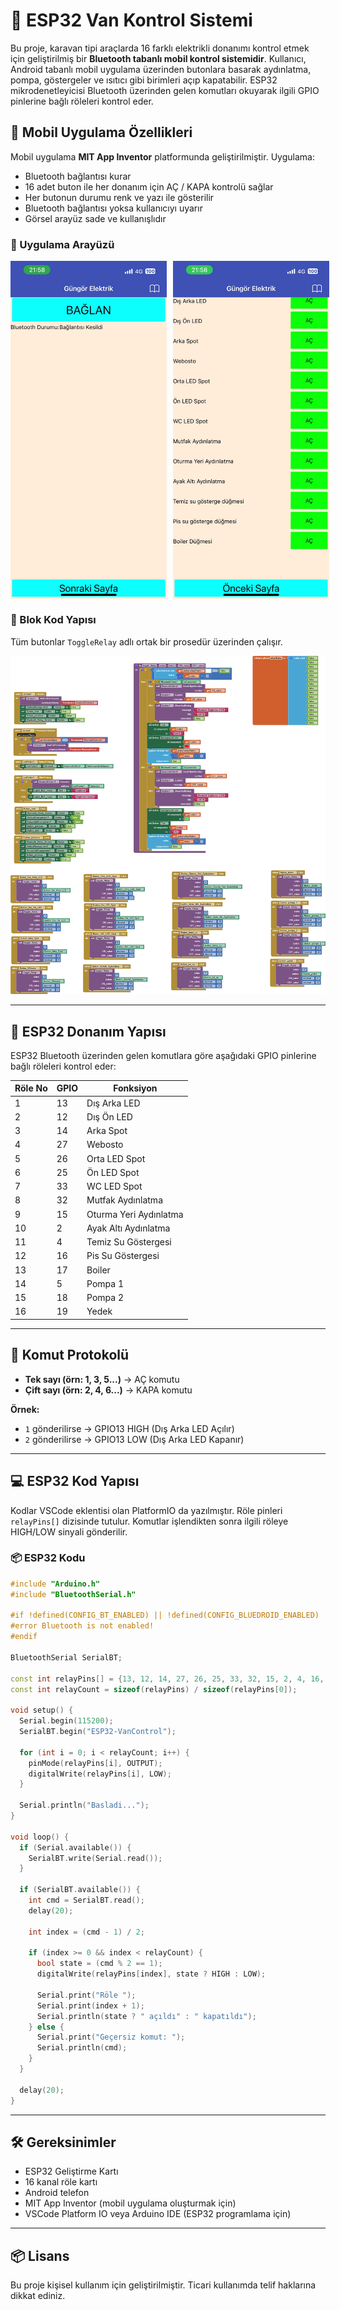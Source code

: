 
# 🚐 ESP32 Van Kontrol Sistemi

Bu proje, karavan tipi araçlarda 16 farklı elektrikli donanımı kontrol etmek için geliştirilmiş bir **Bluetooth tabanlı mobil kontrol sistemidir**. Kullanıcı, Android tabanlı mobil uygulama üzerinden butonlara basarak aydınlatma, pompa, göstergeler ve ısıtıcı gibi birimleri açıp kapatabilir. ESP32 mikrodenetleyicisi Bluetooth üzerinden gelen komutları okuyarak ilgili GPIO pinlerine bağlı röleleri kontrol eder.

## 📱 Mobil Uygulama Özellikleri

Mobil uygulama **MIT App Inventor** platformunda geliştirilmiştir. Uygulama:

- Bluetooth bağlantısı kurar
- 16 adet buton ile her donanım için AÇ / KAPA kontrolü sağlar
- Her butonun durumu renk ve yazı ile gösterilir
- Bluetooth bağlantısı yoksa kullanıcıyı uyarır
- Görsel arayüz sade ve kullanışlıdır

### 🔧 Uygulama Arayüzü

<div style="display: flex; gap: 10px;">
  <img src="./1.jpg" alt="MIT App Inventor 1" width="250"/>
  <img src="./2.jpg" alt="MIT App Inventor 2" width="250"/>
</div>


### 🔧 Blok Kod Yapısı

Tüm butonlar `ToggleRelay` adlı ortak bir prosedür üzerinden çalışır.

![Blok Kod](./blocks.png)

---

## 🔌 ESP32 Donanım Yapısı

ESP32 Bluetooth üzerinden gelen komutlara göre aşağıdaki GPIO pinlerine bağlı röleleri kontrol eder:

| Röle No | GPIO | Fonksiyon                    |
|---------|------|-------------------------------|
| 1       | 13   | Dış Arka LED                 |
| 2       | 12   | Dış Ön LED                   |
| 3       | 14   | Arka Spot                    |
| 4       | 27   | Webosto                      |
| 5       | 26   | Orta LED Spot                |
| 6       | 25   | Ön LED Spot                  |
| 7       | 33   | WC LED Spot                  |
| 8       | 32   | Mutfak Aydınlatma            |
| 9       | 15   | Oturma Yeri Aydınlatma       |
| 10      | 2    | Ayak Altı Aydınlatma         |
| 11      | 4    | Temiz Su Göstergesi          |
| 12      | 16   | Pis Su Göstergesi            |
| 13      | 17   | Boiler                       |
| 14      | 5    | Pompa 1                      |
| 15      | 18   | Pompa 2                      |
| 16      | 19   | Yedek                        |

---

## 🧠 Komut Protokolü

- **Tek sayı (örn: 1, 3, 5...)** → AÇ komutu
- **Çift sayı (örn: 2, 4, 6...)** → KAPA komutu

**Örnek:**  
- `1` gönderilirse → GPIO13 HIGH (Dış Arka LED Açılır)  
- `2` gönderilirse → GPIO13 LOW (Dış Arka LED Kapanır)

---

## 💻 ESP32 Kod Yapısı

Kodlar VSCode eklentisi olan PlatformIO da yazılmıştır. Röle pinleri `relayPins[]` dizisinde tutulur. Komutlar işlendikten sonra ilgili röleye HIGH/LOW sinyali gönderilir.

### 📦 ESP32 Kodu

```cpp
#include "Arduino.h"
#include "BluetoothSerial.h"

#if !defined(CONFIG_BT_ENABLED) || !defined(CONFIG_BLUEDROID_ENABLED)
#error Bluetooth is not enabled!
#endif

BluetoothSerial SerialBT;

const int relayPins[] = {13, 12, 14, 27, 26, 25, 33, 32, 15, 2, 4, 16, 17, 5, 18, 19}; 
const int relayCount = sizeof(relayPins) / sizeof(relayPins[0]);

void setup() {
  Serial.begin(115200);
  SerialBT.begin("ESP32-VanControl");

  for (int i = 0; i < relayCount; i++) {
    pinMode(relayPins[i], OUTPUT);
    digitalWrite(relayPins[i], LOW);
  }

  Serial.println("Basladi...");
}

void loop() {
  if (Serial.available()) {
    SerialBT.write(Serial.read());
  }

  if (SerialBT.available()) {
    int cmd = SerialBT.read();
    delay(20);

    int index = (cmd - 1) / 2;

    if (index >= 0 && index < relayCount) {
      bool state = (cmd % 2 == 1);
      digitalWrite(relayPins[index], state ? HIGH : LOW);

      Serial.print("Röle ");
      Serial.print(index + 1);
      Serial.println(state ? " açıldı" : " kapatıldı");
    } else {
      Serial.print("Geçersiz komut: ");
      Serial.println(cmd);
    }
  }

  delay(20);
}
```

---

## 🛠️ Gereksinimler

- ESP32 Geliştirme Kartı
- 16 kanal röle kartı
- Android telefon
- MIT App Inventor (mobil uygulama oluşturmak için)
- VSCode Platform IO veya Arduino IDE (ESP32 programlama için)

---

## 📦 Lisans

Bu proje kişisel kullanım için geliştirilmiştir. Ticari kullanımda telif haklarına dikkat ediniz.
